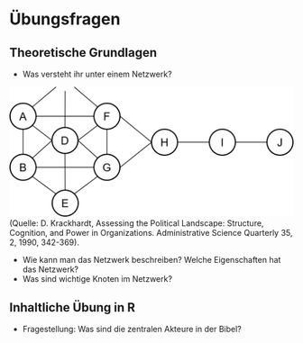# Übungsfragen 

## Theoretische Grundlagen
- Was versteht ihr unter einem Netzwerk?

![Beispielnetzwerk](/images/beispielnetzwerk.png)
(Quelle: D. Krackhardt, Assessing the Political Landscape: Structure, Cognition, and Power in Organizations. Administrative Science Quarterly 35, 2, 1990, 342-369).

- Wie kann man das Netzwerk beschreiben? Welche Eigenschaften hat das Netzwerk? 
- Was sind wichtige Knoten im Netzwerk?


## Inhaltliche Übung in R
- Fragestellung: Was sind die zentralen Akteure in der Bibel?
